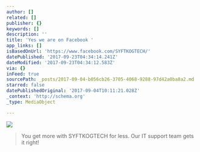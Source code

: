 ```yaml
---
author: []
related: []
publisher: {}
keywords: []
description: ''
title: 'Yes we are on Facebook '
app_links: []
isBasedOnUrl: 'https://www.facebook.com/SYFTKOGTECH/'
datePublished: '2017-09-23T04:34:14.241Z'
dateModified: '2017-09-23T04:34:12.583Z'
via: {}
inFeed: true
sourcePath: _posts/2017-09-04-b056cb26-3705-4068-9288-97d42a0ba8a2.md
starred: false
datePublishedOriginal: '2017-09-04T10:11:21.028Z'
_context: 'http://schema.org'
_type: MediaObject

---
```

![](https://the-grid-user-content.s3-us-west-2.amazonaws.com/e89a63d2-8a72-4fcc-bc20-7773cf412eac.jpg)

> You get more with SYFTKOGTECH for less. Our IT support team gets it right!